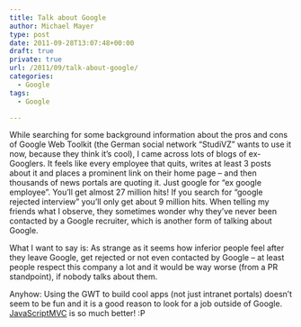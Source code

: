 ```yaml
---
title: Talk about Google
author: Michael Mayer
type: post
date: 2011-09-28T13:07:48+00:00
draft: true
private: true
url: /2011/09/talk-about-google/
categories:
  - Google
tags:
  - Google

---
```

While searching for some background information about the pros and cons of Google Web Toolkit (the German social network &#8220;StudiVZ&#8221; wants to use it now, because they think it&#8217;s cool), I came across lots of blogs of ex-Googlers. It feels like every employee that quits, writes at least 3 posts about it and places a prominent link on their home page &#8211; and then thousands of news portals are quoting it. Just google for &#8220;ex google employee&#8221;. You&#8217;ll get almost 27 million hits! If you search for &#8220;google rejected interview&#8221; you&#8217;ll only get about 9 million hits. When telling my friends what I observe, they sometimes wonder why they&#8217;ve never been contacted by a Google recruiter, which is another form of talking about Google.

What I want to say is: As strange as it seems how inferior people feel after they leave Google, get rejected or not even contacted by Google &#8211; at least people respect this company a lot and it would be way worse (from a PR standpoint), if nobody talks about them.

Anyhow: Using the GWT to build cool apps (not just intranet portals) doesn&#8217;t seem to be fun and it is a good reason to look for a job outside of Google. [JavaScriptMVC][1] is so much better! :P

 [1]: http://javascriptmvc.com/